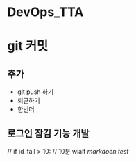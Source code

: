 # DevOps_TTA

# git 커밋

## 추가 
- git push 하기
- 퇴근하기
- 한번더

## 로그인 잠김 기능 개발
// if id_fail > 10:
// 10분 wiait
*markdoen test*
